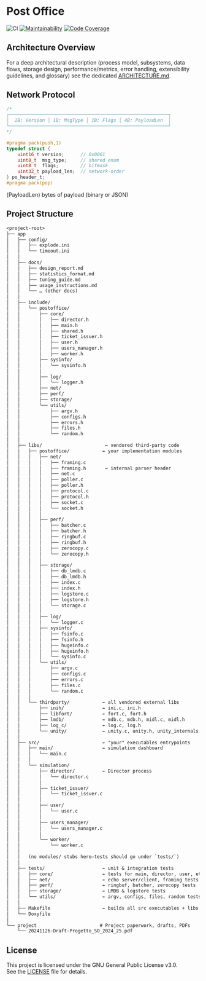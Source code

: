 # Post Office

![CI](https://github.com/seintian/post-office/actions/workflows/ci.yml/badge.svg)
[![Maintainability](https://qlty.sh/gh/Seintian/projects/post-office/maintainability.svg)](https://qlty.sh/gh/Seintian/projects/post-office)
[![Code Coverage](https://qlty.sh/gh/Seintian/projects/post-office/coverage.svg)](https://qlty.sh/gh/Seintian/projects/post-office)

## Architecture Overview

For a deep architectural description (process model, subsystems, data flows, storage design, performance/metrics, error handling, extensibility guidelines, and glossary) see the dedicated [ARCHITECTURE.md](ARCHITECTURE.md).

## Network Protocol

```c
/*
┌──────────────────────────────────────────────────────────┐
│  2B: Version │ 1B: MsgType │ 1B: Flags │ 4B: PayloadLen  │
└──────────────────────────────────────────────────────────┘
*/

#pragma pack(push,1)
typedef struct {
    uint16_t version;      // 0x0001
    uint8_t  msg_type;     // shared enum
    uint8_t  flags;        // bitmask
    uint32_t payload_len;  // network-order
} po_header_t;
#pragma pack(pop)
```

⟨PayloadLen⟩ bytes of payload (binary or JSON)

## Project Structure

```txt
<project-root>
├── app
│   ├── config/
│   │   ├── explode.ini
│   │   └── timeout.ini
│   │
│   ├── docs/
│   │   ├── design_report.md
│   │   ├── statistics_format.md
│   │   ├── tuning_guide.md
│   │   ├── usage_instructions.md
│   │   └── … (other docs)
│   │
│   ├── include/
│   │   └── postoffice/
│   │       ├── core/
│   │       │   ├── director.h
│   │       │   ├── main.h
│   │       │   ├── shared.h
│   │       │   ├── ticket_issuer.h
│   │       │   ├── user.h
│   │       │   ├── users_manager.h
│   │       │   ├── worker.h
│   │       ├── sysinfo/
│   │       │   └── sysinfo.h
│   │       │
│   │       ├── log/
│   │       │   └── logger.h
│   │       ├── net/
│   │       ├── perf/
│   │       ├── storage/
│   │       └── utils/
│   │           ├── argv.h
│   │           ├── configs.h
│   │           ├── errors.h
│   │           ├── files.h
│   │           └── random.h
│   │
│   ├── libs/                       ← vendored third‑party code
│   │   ├── postoffice/            ← your implementation modules
│   │   │   ├── net/
│   │   │   │   ├── framing.c
│   │   │   │   ├── framing.h       ← internal parser header
│   │   │   │   ├── net.c
│   │   │   │   ├── poller.c
│   │   │   │   ├── poller.h
│   │   │   │   ├── protocol.c
│   │   │   │   ├── protocol.h
│   │   │   │   ├── socket.c
│   │   │   │   └── socket.h
│   │   │   │
│   │   │   ├── perf/
│   │   │   │   ├── batcher.c
│   │   │   │   ├── batcher.h
│   │   │   │   ├── ringbuf.c
│   │   │   │   ├── ringbuf.h
│   │   │   │   ├── zerocopy.c
│   │   │   │   └── zerocopy.h
│   │   │   │
│   │   │   ├── storage/
│   │   │   │   ├── db_lmdb.c
│   │   │   │   ├── db_lmdb.h
│   │   │   │   ├── index.c
│   │   │   │   ├── index.h
│   │   │   │   ├── logstore.c
│   │   │   │   ├── logstore.h
│   │   │   │   └── storage.c
│   │   │   │
│   │   │   ├── log/
│   │   │   │   └── logger.c
│   │   │   ├── sysinfo/
│   │   │   │   ├── fsinfo.c
│   │   │   │   ├── fsinfo.h
│   │   │   │   ├── hugeinfo.c
│   │   │   │   ├── hugeinfo.h
│   │   │   │   └── sysinfo.c
│   │   │   └── utils/
│   │   │       ├── argv.c
│   │   │       ├── configs.c
│   │   │       ├── errors.c
│   │   │       ├── files.c
│   │   │       └── random.c
│   │   │
│   │   └── thirdparty/            ← all vendored external libs
│   │       ├── inih/              ← ini.c, ini.h
│   │       ├── libfort/           ← fort.c, fort.h
│   │       ├── lmdb/              ← mdb.c, mdb.h, midl.c, midl.h
│   │       ├── log_c/             ← log.c, log.h
│   │       └── unity/             ← unity.c, unity.h, unity_internals.h
│   │
│   ├── src/                       ← "your" executables entrypoints
│   │   ├── main/                  ← simulation dashboard
│   │   │   └── main.c
│   │   │
│   │   └── simulation/
│   │       ├── director/          ← Director process
│   │       │   └── director.c
│   │       │
│   │       ├── ticket_issuer/
│   │       │   └── ticket_issuer.c
│   │       │
│   │       ├── user/
│   │       │   └── user.c
│   │       │
│   │       ├── users_manager/
│   │       │   └── users_manager.c
│   │       │
│   │       └── worker/
│   │           └── worker.c
│   │
│   │   (no modules/ stubs here—tests should go under `tests/`)
│   │
│   ├── tests/                     ← unit & integration tests
│   │   ├── core/                  ← tests for main, director, user, etc.
│   │   ├── net/                   ← echo server/client, framing tests
│   │   ├── perf/                  ← ringbuf, batcher, zerocopy tests
│   │   ├── storage/               ← LMDB & logstore tests
│   │   └── utils/                 ← argv, configs, files, random tests
│   │
│   ├── Makefile                   ← builds all src executables + libs + tests
│   └── Doxyfile
│  
└── project                       # Project paperwork, drafts, PDFs
    └── 20241126-Draft-Progetto_SO_2024_25.pdf
```

## License

This project is licensed under the GNU General Public License v3.0.  
See the [LICENSE](LICENSE) file for details.
